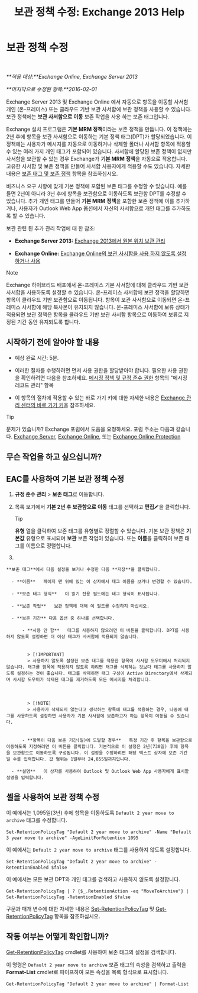 ﻿---
title: '보관 정책 수정: Exchange 2013 Help'
TOCTitle: 보관 정책 수정
ms:assetid: 1e3002c2-801a-43ea-ae00-52ab34d76b9c
ms:mtpsurl: https://technet.microsoft.com/ko-kr/library/Hh529919(v=EXCHG.150)
ms:contentKeyID: 50482620
ms.date: 05/22/2018
mtps_version: v=EXCHG.150
ms.translationtype: MT
---

# 보관 정책 수정

 

_**적용 대상:**Exchange Online, Exchange Server 2013_

_**마지막으로 수정된 항목:**2016-02-01_

Exchange Server 2013 및 Exchange Online 에서 자동으로 항목을 이동할 사서함 개인 (온-프레미스) 또는 클라우드 기반 보관 사서함에 보관 정책을 사용할 수 있습니다. 보관 정책에는 **보관 사서함으로 이동** 보존 작업을 사용 하는 보존 태그입니다.

Exchange 설치 프로그램은 **기본 MRM 정책**이라는 보존 정책을 만듭니다. 이 정책에는 2년 후에 항목을 보관 사서함으로 이동하는 기본 정책 태그(DPT)가 할당되었습니다. 이 정책에는 사용자가 메시지를 자동으로 이동하거나 삭제할 폴더나 사서함 항목에 적용할 수 있는 여러 가지 개인 태그가 포함되어 있습니다. 사서함에 할당된 보존 정책이 없지만 사서함을 보관할 수 있는 경우 Exchange가 **기본 MRM 정책**을 자동으로 적용합니다. 고유한 사서함 및 보존 정책을 만들어 사서함 사용자에게 적용할 수도 있습니다. 자세한 내용은 [보존 태그 및 보존 정책](retention-tags-and-retention-policies-exchange-2013-help.md) 항목을 참조하십시오.

비즈니스 요구 사항에 맞게 기본 정책에 포함된 보존 태그를 수정할 수 있습니다. 예를 들면 2년이 아니라 3년 후에 항목을 보관함으로 이동하도록 보관함 DPT를 수정할 수 있습니다. 추가 개인 태그를 만들어 **기본 MRM 정책**을 포함한 보존 정책에 이를 추가하거나, 사용자가 Outlook Web App 옵션에서 자신의 사서함으로 개인 태그를 추가하도록 할 수 있습니다.

보관 관련 된 추가 관리 작업에 대 한 참조:

  - **Exchange Server 2013:** [Exchange 2013에서 원본 위치 보관 관리](manage-in-place-archives-in-exchange-2013-exchange-2013-help.md)

  - **Exchange Online:** [Exchange Online의 보관 사서함을 사용 하지 않도록 설정 하거나 사용](https://technet.microsoft.com/ko-kr/library/jj984357\(v=exchg.150\))


> [!NOTE]
> Exchange 하이브리드 배포에서 온-프레미스 기본 사서함에 대해 클라우드 기반 보관 사서함을 사용하도록 설정할 수 있습니다. 온-프레미스 사서함에 보관 정책을 할당하면 항목이 클라우드 기반 보관함으로 이동됩니다. 항목이 보관 사서함으로 이동되면 온-프레미스 사서함에 해당 복사본이 유지되지 않습니다. 온-프레미스 사서함에 보류 상태가 적용되면 보관 정책은 항목을 클라우드 기반 보관 사서함 항목으로 이동하여 보류로 지정된 기간 동안 유지되도록 합니다.



## 시작하기 전에 알아야 할 내용

  - 예상 완료 시간: 5분.

  - 이러한 절차를 수행하려면 먼저 사용 권한을 할당받아야 합니다. 필요한 사용 권한을 확인하려면 다음을 참조하세요. [메시징 정책 및 규정 준수 권한](messaging-policy-and-compliance-permissions-exchange-2013-help.md) 항목의 "메시징 레코드 관리" 항목

  - 이 항목의 절차에 적용할 수 있는 바로 가기 키에 대한 자세한 내용은 [Exchange 관리 센터의 바로 가기 키](keyboard-shortcuts-in-the-exchange-admin-center-exchange-online-protection-help.md)을 참조하세요.


> [!TIP]
> 문제가 있습니까? Exchange 포럼에서 도움을 요청하세요. 포럼 주소는 다음과 같습니다. <A href="https://go.microsoft.com/fwlink/p/?linkid=60612">Exchange Server</A>, <A href="https://go.microsoft.com/fwlink/p/?linkid=267542">Exchange Online</A>, 또는 <A href="https://go.microsoft.com/fwlink/p/?linkid=285351">Exchange Online Protection</A>



## 무슨 작업을 하고 싶으십니까?

## EAC를 사용하여 기본 보관 정책 수정

1.  **규정 준수 관리** \> **보존 태그**로 이동합니다.

2.  목록 보기에서 **기본 2년 후 보관함으로 이동** 태그를 선택하고 **편집**![편집 아이콘](images/JJ218640.6f53ccb2-1f13-4c02-bea0-30690e6ea71d(EXCHG.150).gif "편집 아이콘")을 클릭합니다.
    

    > [!TIP]
    > <STRONG>유형</STRONG> 열을 클릭하여 보존 태그를 유형별로 정렬할 수 있습니다. 기본 보관 정책은 <STRONG>기본값</STRONG> 유형으로 표시되며 <STRONG>보관</STRONG> 보존 작업이 있습니다. 또는 <STRONG>이름</STRONG>을 클릭하여 보존 태그를 이름으로 정렬합니다.



3.  
    
    **보존 태그**에서 다음 설정을 보거나 수정한 다음 **저장**을 클릭합니다.
    
      - **이름**   페이지 맨 위에 있는 이 상자에서 태그 이름을 보거나 변경할 수 있습니다.
    
      - **보존 태그 형식**   이 읽기 전용 필드에는 태그 형식이 표시됩니다.
    
      - **보존 작업**   보관 정책에 대해 이 필드를 수정하지 마십시오.
    
      - **보존 기간** 다음 옵션 중 하나를 선택합니다.
        
          - **사용 안 함**   태그를 사용하지 않으려면 이 버튼을 클릭합니다. DPT를 사용하지 않도록 설정하면 더 이상 태그가 사서함에 적용되지 않습니다.
            

            > [!IMPORTANT]
            > 사용하지 않도록 설정한 보존 태그를 적용한 항목이 사서함 도우미에서 처리되지 않습니다. 태그를 항목에 적용하지 않도록 하려면 태그를 삭제하는 것보다 태그를 사용하지 않도록 설정하는 것이 좋습니다. 태그를 삭제하면 태그 구성이 Active Directory에서 삭제되며 사서함 도우미가 삭제된 태그를 제거하도록 모든 메시지를 처리합니다.

            

            > [!NOTE]
            > 사용자가 삭제되지 않는다고 생각하는 항목에 태그를 적용하는 경우, 나중에 태그를 사용하도록 설정하면 사용자가 기본 사서함에 보존하고자 하는 항목이 이동될 수 있습니다.

        
          - **항목이 다음 보존 기간(일)에 도달할 경우**   특정 기간 후 항목을 보관함으로 이동하도록 지정하려면 이 버튼을 클릭합니다. 기본적으로 이 설정은 2년(730일) 후에 항목을 보관함으로 이동하도록 구성됩니다. 이 설정을 수정하려면 해당 텍스트 상자에 보존 기간 일 수를 입력합니다. 값 범위는 1일부터 24,855일까지입니다.
    
      - **설명**   이 상자를 사용하여 Outlook 및 Outlook Web App 사용자에게 표시할 설명을 입력합니다.

## 셸을 사용하여 보관 정책 수정

이 예에서는 1,095일(3년) 후에 항목을 이동하도록 `Default 2 year move to archive` 태그를 수정합니다.

    Set-RetentionPolicyTag "Default 2 year move to archive" -Name "Default 3 year move to archive" -AgeLimitForRetention 1095

이 예에서는 `Default 2 year move to archive` 태그를 사용하지 않도록 설정합니다.

    Set-RetentionPolicyTag "Default 2 year move to archive" -RetentionEnabled $false

이 예에서는 모든 보관 DPT와 개인 태그를 검색하고 사용하지 않도록 설정합니다.

    Get-RetentionPolicyTag | ? {$_.RetentionAction -eq "MoveToArchive"} | Set-RetentionPolicyTag -RetentionEnabled $false

구문과 매개 변수에 대한 자세한 내용은 [Set-RetentionPolicyTag](https://technet.microsoft.com/ko-kr/library/dd298042\(v=exchg.150\)) 및 [Get-RetentionPolicyTag](https://technet.microsoft.com/ko-kr/library/dd298009\(v=exchg.150\)) 항목을 참조하십시오.

## 작동 여부는 어떻게 확인합니까?

[Get-RetentionPolicyTag](https://technet.microsoft.com/ko-kr/library/dd298009\(v=exchg.150\)) cmdlet를 사용하여 보존 태그의 설정을 검색합니다.

이 명령은 `Default 2 year move to archive` 보존 태그의 속성을 검색하고 출력을 **Format-List** cmdlet로 파이프하여 모든 속성을 목록 형식으로 표시합니다.

    Get-RetentionPolicyTag "Default 2 year move to archive" | Format-List

